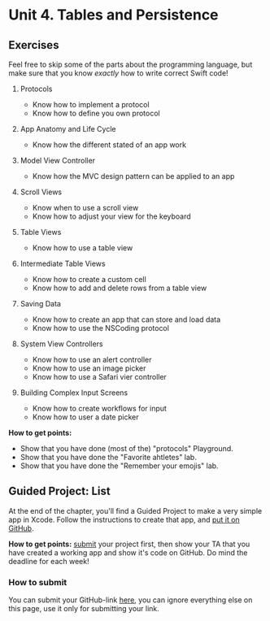 # Unit 4. Tables and Persistence

## Exercises

Feel free to skip some of the parts about the programming language, but make sure that you know *exactly* how to write correct Swift code!

1. Protocols
	- Know how to implement a protocol
	- Know how to define you own protocol

2. App Anatomy and Life Cycle
	- Know how the different stated of an app work

3. Model View Controller
	- Know how the MVC design pattern can be applied to an app

4. Scroll Views
	- Know when to use a scroll view
	- Know how to adjust your view for the keyboard

5. Table Views
	- Know how to use a table view

6. Intermediate Table Views
	- Know how to create a custom cell
	- Know how to add and delete rows from a table view

7. Saving Data
	- Know how to create an app that can store and load data
	- Know how to use the NSCoding protocol

8. System View Controllers
	- Know how to use an alert controller
	- Know how to use an image picker
	- Know how to use a Safari vier controller

9. Building Complex Input Screens
	- Know how to create workflows for input
	- Know how to user a date picker

**How to get points:**

- Show that you have done (most of the) "protocols" Playground.
- Show that you have done the "Favorite ahtletes" lab.
- Show that you have done the "Remember your emojis" lab.

## Guided Project: List

At the end of the chapter, you'll find a Guided Project to make a very simple app in Xcode. Follow the instructions to create that app, and [put it on GitHub](/ios/github).

**How to get points:** [submit](#submit) your project first, then show your TA that you have created a working app and show it's code on GitHub. Do mind the deadline for each week!

<a id="submit"></a>

### How to submit

You can submit your GitHub-link [here](/projects/to-do-list#submit-content), you can ignore everything else on this page, use it only for submitting your link.
